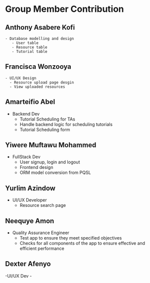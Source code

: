 # Group Member Contribution 

 ## Anthony Asabere Kofi 
    - Database modelling and design
       - User table
       - Resource table
       - Tutorial table


 ## Francisca Wonzooya 
    - UI/UX Design
      - Resource upload page desgin
      - View uploaded resources

 ## Amarteifio Abel
   - Backend Dev
      - Tutorial Scheduling for TAs
      - Handle backend logic for scheduling tutorials
      - Tutorial Scheduling form

 ## Yiwere Muftawu Mohammed
   - FullStack Dev
      - User signup, login and logout
      - Frontend design
      - ORM model conversion from PQSL

 ## Yurlim Azindow
   - UI/UX Developer
      - Resource search page


 ## Neequye Amon
   - Quality Assurance Engineer
      - Test app to ensure they meet specified objectives 
      - Checks for all components of the app to ensure effective and efficient performance

 ## Dexter Afenyo
   -UI/UX Dev
      - 